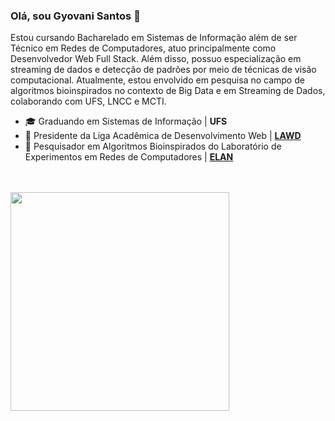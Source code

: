 ### Olá, sou Gyovani Santos 👋

Estou cursando Bacharelado em Sistemas de Informação além de ser Técnico em Redes de Computadores, atuo principalmente como Desenvolvedor Web Full Stack. Além disso, possuo especialização em streaming de dados e detecção de padrões por meio de técnicas de visão computacional. Atualmente, estou envolvido em pesquisa no campo de algoritmos bioinspirados no contexto de Big Data e em Streaming de Dados, colaborando com UFS, LNCC e MCTI.

- 🎓 Graduando em Sistemas de Informação | **UFS**
- 🏬 Presidente da Liga Acadêmica de Desenvolvimento Web | [**LAWD**](https://github.com/Lawd-UFS)
- 🐜 Pesquisador em Algoritmos Bioinspirados do Laboratório de Experimentos em Redes de Computadores | [**ELAN**](https://ri.ufs.br/handle/riufs/16284)

<div>
 
<br>
<br>
  <a href="https://github.com/gyovani19">


  <img width="350em" src="https://github-readme-stats.vercel.app/api/top-langs/?username=gyovani19&layout=compact&langs_count=7&theme=dracula&count_private=true"/>
</div>
</div>
  
  
  

